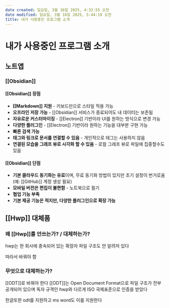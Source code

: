 ```yaml
---
date created: 일요일, 3월 16일 2025, 4:32:55 오전
date modified: 일요일, 3월 16일 2025, 5:44:19 오전
title: 내가 사용중인 프로그램 소개
---
```


# 내가 사용중인 프로그램 소개

## 노트앱

### [[Obsidian]]

#### [[Obsidian]] 장점

- **[[Markdown]] 지원** - 키보드만으로 스타일 적용 가능
- **오프라인 저장 가능** - [[Obsidian]] 서비스가 종료되어도 내 데이터는 보존됨
- **자유로운 커스터마이징** - [[Electron]] 기반이라 UI를 원하는 방식으로 변경 가능
- **다양한 플러그인** - [[Electron]] 기반이라 원하는 기능을 대부분 구현 가능
- **빠른 검색 가능**
- **태그와 링크로 문서를 연결할 수 있음** - 개인적으로 태그는 사용하지 않음
- **연결된 모습을 그래프 뷰로 시각화 할 수 있음** - 로컬 그래프 뷰로 파일에 집중할수도 있음

#### [[Obsidian]] 단점

- **기본 클라우드 동기화는 유료**이며, 무료 동기화 방법이 있지만 초기 설정이 번거로움 (예: [[GitHub]] 계정 생성 필요)
- **모바일 버전은 편집이 불편함** - 노트북으로 필기
- **협업 기능 부족**
- **기본 제공 기능은 적지만, 다양한 플러그인으로 확장 가능**

## [[Hwp]] 대체품

### 왜 [[Hwp]]를 안쓰는가? / 대체하는가?

hwp는 한 회사에 종속되어 있는 확장자
파일 구조도 안 알려저 있다

따라서 바꿔야 함

### 무엇으로 대체하는가?

[[ODT]]로 바꿔야 한다
[[ODT]]는 Open Document Format으로 파일 구조가 전부 공개되어 있으며 독자 규격인 hwp와 다르게 ISO 국제표준으로 인증을 받았다

한글또한 odt를 지원하고
ms word도 이를 지원한다
